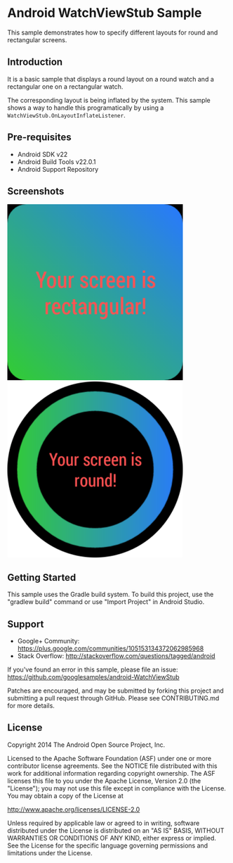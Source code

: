 
Android WatchViewStub Sample
===================================

This sample demonstrates how to specify different layouts for round and rectangular screens.

Introduction
------------

It is a basic sample that displays a round layout on a round watch and a rectangular one on a
rectangular watch.

The corresponding layout is being inflated by the system. This sample shows a way to handle
this programatically by using a `WatchViewStub.OnLayoutInflateListener`.

Pre-requisites
--------------

- Android SDK v22
- Android Build Tools v22.0.1
- Android Support Repository

Screenshots
-------------

<img src="screenshots/watch_view_stub_rectangular.png" height="400" alt="Screenshot"/> <img src="screenshots/watch_view_stub_round.png" height="400" alt="Screenshot"/> 

Getting Started
---------------

This sample uses the Gradle build system. To build this project, use the
"gradlew build" command or use "Import Project" in Android Studio.

Support
-------

- Google+ Community: https://plus.google.com/communities/105153134372062985968
- Stack Overflow: http://stackoverflow.com/questions/tagged/android

If you've found an error in this sample, please file an issue:
https://github.com/googlesamples/android-WatchViewStub

Patches are encouraged, and may be submitted by forking this project and
submitting a pull request through GitHub. Please see CONTRIBUTING.md for more details.

License
-------

Copyright 2014 The Android Open Source Project, Inc.

Licensed to the Apache Software Foundation (ASF) under one or more contributor
license agreements.  See the NOTICE file distributed with this work for
additional information regarding copyright ownership.  The ASF licenses this
file to you under the Apache License, Version 2.0 (the "License"); you may not
use this file except in compliance with the License.  You may obtain a copy of
the License at

http://www.apache.org/licenses/LICENSE-2.0

Unless required by applicable law or agreed to in writing, software
distributed under the License is distributed on an "AS IS" BASIS, WITHOUT
WARRANTIES OR CONDITIONS OF ANY KIND, either express or implied.  See the
License for the specific language governing permissions and limitations under
the License.
